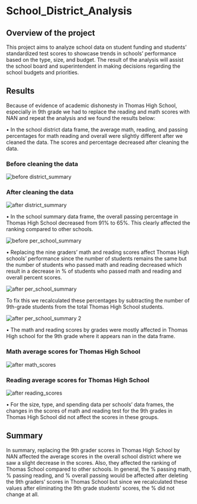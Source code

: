 # School_District_Analysis

## Overview of the project

This project aims to analyze school data on student funding and students’ standardized test scores to showcase trends in schools’ performance based on the type, size, and budget. The result of the analysis will assist the school board and superintendent in making decisions regarding the school budgets and priorities. 

## Results
Because of evidence of academic dishonesty in Thomas High School, especially in 9th grade we had to replace the reading and math scores with NAN and repeat the analysis and we found the results below:

•	In the school district data frame, the average math, reading, and passing percentages for math reading and overall were slightly different after we cleaned the data. The scores and percentage decreased after cleaning the data.
 ### Before cleaning the data
![before district_summary](https://user-images.githubusercontent.com/66279829/157001736-4cac849b-be0e-482e-a63c-0bfb4dd6a782.PNG)

### After cleaning the data
![after district_summary](https://user-images.githubusercontent.com/66279829/157001800-dfacee77-c66c-489d-8d4d-0c82d0357024.PNG)

•	In the school summary data frame, the overall passing percentage in Thomas High School decreased from 91% to 65%. This clearly affected the ranking compared to other schools.

![before per_school_summary](https://user-images.githubusercontent.com/66279829/157001834-64b2b9f3-58e0-43ff-b9ce-1ef2c5d09047.PNG)

•	Replacing the nine graders’ math and reading scores affect Thomas High schools’ performance since the number of students remains the same but the number of students who passed math and reading decreased which result in a decrease in % of students who passed math and reading and overall percent scores.

![after per_school_summary](https://user-images.githubusercontent.com/66279829/157001879-1be70ec9-5e1c-42b8-9f0d-185c7638a5d2.PNG)

To fix this we recalculated these percentages by subtracting the number of 9th-grade students from the total Thomas High School students. 

![after per_school_summary 2](https://user-images.githubusercontent.com/66279829/157001915-d1d11357-7874-4a5d-ae5b-ae987cfc85f2.PNG)

•	The math and reading scores by grades were mostly affected in Thomas High school for the 9th grade where it appears nan in the data frame.
### Math average scores for Thomas High School
![after math_scores](https://user-images.githubusercontent.com/66279829/157002613-696152a1-d1b0-4ca6-be1f-d8fe6ee53167.PNG)

### Reading average scores for Thomas High School
![after reading_scores](https://user-images.githubusercontent.com/66279829/157002640-94fb72c4-1da7-4463-a998-6225cd95fb6d.PNG)

•	For the size, type, and spending data per schools’ data frames, the changes in the scores of math and reading test for the 9th grades in Thomas High School did not affect the scores in these groups. 

## Summary

In summary, replacing the 9th grader scores in Thomas High School by NAN affected the average scores in the overall school district where we saw a slight decrease in the scores. Also, they affected the ranking of Thomas School compared to other schools. In general, the % passing math, % passing reading, and % overall passing would be affected after deleting the 9th graders’ scores in Thomas School but since we recalculated these values after eliminating the 9th grade students’ scores, the % did not change at all.
